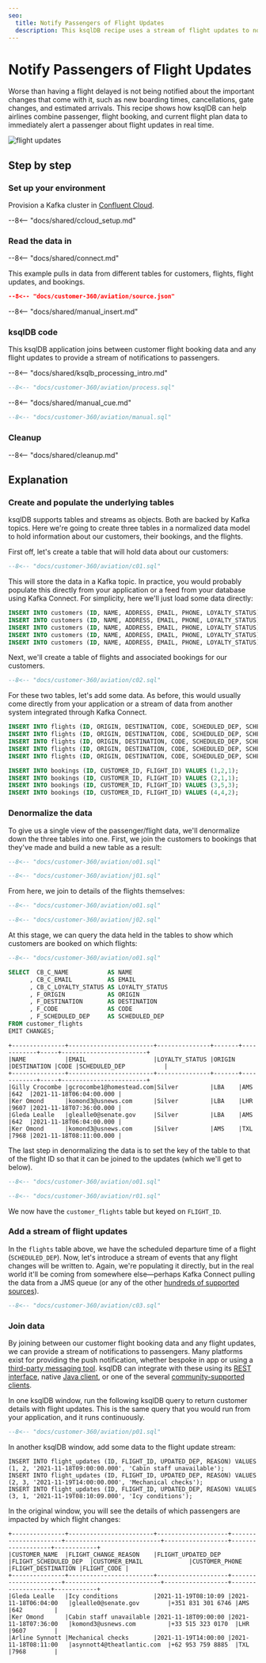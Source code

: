```yaml
---
seo:
  title: Notify Passengers of Flight Updates
  description: This ksqlDB recipe uses a stream of flight updates to notify passengers if their flight is delayed.
---
```


# Notify Passengers of Flight Updates

Worse than having a flight delayed is not being notified about the important changes that come with it, such as new boarding times, cancellations, gate changes, and estimated arrivals. This recipe shows how ksqlDB can help airlines combine passenger, flight booking, and current flight plan data to immediately alert a passenger about flight updates in real time.

![flight updates](../../img/flight.png)

## Step by step

### Set up your environment

Provision a Kafka cluster in [Confluent Cloud](https://www.confluent.io/confluent-cloud/tryfree/?utm_source=github&utm_medium=ksqldb_recipes&utm_campaign=aviation).

--8<-- "docs/shared/ccloud_setup.md"

### Read the data in

--8<-- "docs/shared/connect.md"

This example pulls in data from different tables for customers, flights, flight updates, and bookings.

```json
--8<-- "docs/customer-360/aviation/source.json"
```

--8<-- "docs/shared/manual_insert.md"

### ksqlDB code

This ksqlDB application joins between customer flight booking data and any flight updates to provide a stream of notifications to passengers.

--8<-- "docs/shared/ksqlb_processing_intro.md"

``` sql
--8<-- "docs/customer-360/aviation/process.sql"
```

--8<-- "docs/shared/manual_cue.md"

```sql
--8<-- "docs/customer-360/aviation/manual.sql"
```

### Cleanup

--8<-- "docs/shared/cleanup.md"

## Explanation

### Create and populate the underlying tables

ksqlDB supports tables and streams as objects. Both are backed by Kafka topics. Here we're going to create three tables in a normalized data model to hold information about our customers, their bookings, and the flights. 

[//]: # "`TODO: Simple ERD of the three tables`"

First off, let's create a table that will hold data about our customers: 

```sql
--8<-- "docs/customer-360/aviation/c01.sql"
```

This will store the data in a Kafka topic. In practice, you would probably populate this directly from your application or a feed from your database using Kafka Connect. For simplicity, here we'll just load some data directly: 

```sql
INSERT INTO customers (ID, NAME, ADDRESS, EMAIL, PHONE, LOYALTY_STATUS) VALUES (1, 'Gleda Lealle', '93 Express Point', 'glealle0@senate.gov', '+351 831 301 6746', 'Silver');
INSERT INTO customers (ID, NAME, ADDRESS, EMAIL, PHONE, LOYALTY_STATUS) VALUES (2, 'Gilly Crocombe', '332 Blaine Avenue', 'gcrocombe1@homestead.com', '+33 203 565 3736', 'Silver');
INSERT INTO customers (ID, NAME, ADDRESS, EMAIL, PHONE, LOYALTY_STATUS) VALUES (3, 'Astrix Aspall', '56 Randy Place', 'aaspall2@ebay.co.uk', '+33 679 296 6645', 'Gold');
INSERT INTO customers (ID, NAME, ADDRESS, EMAIL, PHONE, LOYALTY_STATUS) VALUES (4, 'Ker Omond', '23255 Tennessee Court', 'komond3@usnews.com', '+33 515 323 0170', 'Silver');
INSERT INTO customers (ID, NAME, ADDRESS, EMAIL, PHONE, LOYALTY_STATUS) VALUES (5, 'Arline Synnott', '144 Ramsey Avenue', 'asynnott4@theatlantic.com', '+62 953 759 8885', 'Bronze');
```

Next, we'll create a table of flights and associated bookings for our customers. 


```sql
--8<-- "docs/customer-360/aviation/c02.sql"
```

For these two tables, let's add some data. As before, this would usually come directly from your application or a stream of data from another system integrated through Kafka Connect. 

```sql
INSERT INTO flights (ID, ORIGIN, DESTINATION, CODE, SCHEDULED_DEP, SCHEDULED_ARR) VALUES (1, 'LBA', 'AMS', '642',  '2021-11-18T06:04:00', '2021-11-18T06:48:00');
INSERT INTO flights (ID, ORIGIN, DESTINATION, CODE, SCHEDULED_DEP, SCHEDULED_ARR) VALUES (2, 'LBA', 'LHR', '9607', '2021-11-18T07:36:00', '2021-11-18T08:05:00');
INSERT INTO flights (ID, ORIGIN, DESTINATION, CODE, SCHEDULED_DEP, SCHEDULED_ARR) VALUES (3, 'AMS', 'TXL', '7968', '2021-11-18T08:11:00', '2021-11-18T10:41:00');
INSERT INTO flights (ID, ORIGIN, DESTINATION, CODE, SCHEDULED_DEP, SCHEDULED_ARR) VALUES (4, 'AMS', 'OSL', '496',  '2021-11-18T11:20:00', '2021-11-18T13:25:00');
INSERT INTO flights (ID, ORIGIN, DESTINATION, CODE, SCHEDULED_DEP, SCHEDULED_ARR) VALUES (5, 'LHR', 'JFK', '9230', '2021-11-18T10:36:00', '2021-11-18T19:07:00');
```

```sql
INSERT INTO bookings (ID, CUSTOMER_ID, FLIGHT_ID) VALUES (1,2,1);
INSERT INTO bookings (ID, CUSTOMER_ID, FLIGHT_ID) VALUES (2,1,1);
INSERT INTO bookings (ID, CUSTOMER_ID, FLIGHT_ID) VALUES (3,5,3);
INSERT INTO bookings (ID, CUSTOMER_ID, FLIGHT_ID) VALUES (4,4,2);
```

### Denormalize the data

To give us a single view of the passenger/flight data, we'll denormalize down the three tables into one. First, we join the customers to bookings that they've made and build a new table as a result: 

```sql
--8<-- "docs/customer-360/aviation/o01.sql"

--8<-- "docs/customer-360/aviation/j01.sql"
```

From here, we join to details of the flights themselves: 

```sql
--8<-- "docs/customer-360/aviation/o01.sql"

--8<-- "docs/customer-360/aviation/j02.sql"
```

At this stage, we can query the data held in the tables to show which customers are booked on which flights: 

```sql
--8<-- "docs/customer-360/aviation/o01.sql"

SELECT  CB_C_NAME           AS NAME
      , CB_C_EMAIL          AS EMAIL
      , CB_C_LOYALTY_STATUS AS LOYALTY_STATUS
      , F_ORIGIN            AS ORIGIN
      , F_DESTINATION       AS DESTINATION
      , F_CODE              AS CODE
      , F_SCHEDULED_DEP     AS SCHEDULED_DEP 
FROM customer_flights
EMIT CHANGES;      
```

```
+---------------+------------------------+---------------+-------+------------+-----+------------------------+
|NAME           |EMAIL                   |LOYALTY_STATUS |ORIGIN |DESTINATION |CODE |SCHEDULED_DEP           |
+---------------+------------------------+---------------+-------+------------+-----+------------------------+
|Gilly Crocombe |gcrocombe1@homestead.com|Silver         |LBA    |AMS         |642  |2021-11-18T06:04:00.000 |
|Ker Omond      |komond3@usnews.com      |Silver         |LBA    |LHR         |9607 |2021-11-18T07:36:00.000 |
|Gleda Lealle   |glealle0@senate.gov     |Silver         |LBA    |AMS         |642  |2021-11-18T06:04:00.000 |
|Ker Omond      |komond3@usnews.com      |Silver         |AMS    |TXL         |7968 |2021-11-18T08:11:00.000 |
```

The last step in denormalizing the data is to set the key of the table to that of the flight ID so that it can be joined to the updates (which we'll get to below). 

```sql
--8<-- "docs/customer-360/aviation/o01.sql"

--8<-- "docs/customer-360/aviation/r01.sql"

```

We now have the `customer_flights` table but keyed on `FLIGHT_ID`. 

### Add a stream of flight updates

In the `flights` table above, we have the scheduled departure time of a flight (`SCHEDULED_DEP`). Now, let's introduce a stream of events that any flight changes will be written to. Again, we're populating it directly, but in the real world it'll be coming from somewhere else—perhaps Kafka Connect pulling the data from a JMS queue (or any of the other [hundreds of supported sources](https://hub.confluent.io)). 

```sql
--8<-- "docs/customer-360/aviation/c03.sql"
```

### Join data

By joining between our customer flight booking data and any flight updates, we can provide a stream of notifications to passengers. Many platforms exist for providing the push notification, whether bespoke in app or using a [third-party messaging tool](https://www.confluent.io/blog/building-a-telegram-bot-powered-by-kafka-and-ksqldb/). ksqlDB can integrate with these using its [REST interface](https://docs.ksqldb.io/en/latest/developer-guide/api/), native [Java client](https://docs.ksqldb.io/en/latest/developer-guide/ksqldb-clients/java-client/), or one of the several [community-supported clients](https://docs.ksqldb.io/en/0.22.0-ksqldb/developer-guide/ksqldb-clients/). 

In one ksqlDB window, run the following ksqlDB query to return customer details with flight updates. This is the same query that you would run from your application, and it runs continuously. 

```sql
--8<-- "docs/customer-360/aviation/p01.sql"
```

In another ksqlDB window, add some data to the flight update stream: 

```
INSERT INTO flight_updates (ID, FLIGHT_ID, UPDATED_DEP, REASON) VALUES (1, 2, '2021-11-18T09:00:00.000', 'Cabin staff unavailable');
INSERT INTO flight_updates (ID, FLIGHT_ID, UPDATED_DEP, REASON) VALUES (2, 3, '2021-11-19T14:00:00.000', 'Mechanical checks');
INSERT INTO flight_updates (ID, FLIGHT_ID, UPDATED_DEP, REASON) VALUES (3, 1, '2021-11-19T08:10:09.000', 'Icy conditions');
```

In the original window, you will see the details of which passengers are impacted by which flight changes:

```
+---------------+------------------------+--------------------+----------------------+---------------------------+------------------+-------------------+------------+
|CUSTOMER_NAME  |FLIGHT_CHANGE_REASON    |FLIGHT_UPDATED_DEP  |FLIGHT_SCHEDULED_DEP  |CUSTOMER_EMAIL             |CUSTOMER_PHONE    |FLIGHT_DESTINATION |FLIGHT_CODE |
+---------------+------------------------+--------------------+----------------------+---------------------------+------------------+-------------------+------------+
|Gleda Lealle   |Icy conditions          |2021-11-19T08:10:09 |2021-11-18T06:04:00   |glealle0@senate.gov        |+351 831 301 6746 |AMS                |642         |
|Ker Omond      |Cabin staff unavailable |2021-11-18T09:00:00 |2021-11-18T07:36:00   |komond3@usnews.com         |+33 515 323 0170  |LHR                |9607        |
|Arline Synnott |Mechanical checks       |2021-11-19T14:00:00 |2021-11-18T08:11:00   |asynnott4@theatlantic.com  |+62 953 759 8885  |TXL                |7968        |
```
